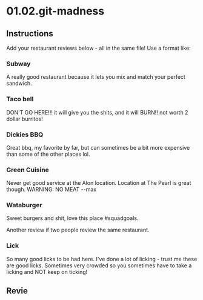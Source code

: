# 01.02.git-madness

## Instructions

Add your restaurant reviews below - all in the same file! Use a format like:

### Subway

A really good restaurant because it lets you mix and match your perfect sandwich.

### Taco bell

DON'T GO HERE!!! it will give you the shits, and it will BURN!! not worth 2 dollar burritos!

### Dickies BBQ

Great bbq, my favorite by far, but can sometimes be a bit more expensive than some of the other places lol.

### Green Cuisine

Never get good service at the Alon location. Location at The Pearl is great though. WARNING: NO MEAT
--max

###  Wataburger

Sweet burgers and shit, love this place #squadgoals.

Another review if two people review the same restaurant.


### Lick

So many good licks to be had here.
I've done a lot of licking - trust me these are good licks.
Sometimes very crowded so you sometimes have to take a licking and NOT keep on ticking!

## Revie
